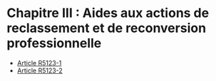 # Chapitre III : Aides aux actions de reclassement  et de reconversion professionnelle

* [Article R5123-1](./LEGIARTI000029408950.md)
* [Article R5123-2](./LEGIARTI000018527038.md)
